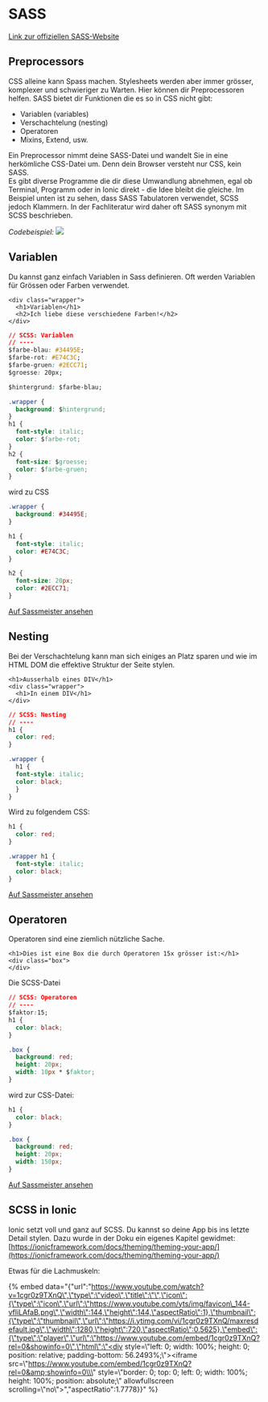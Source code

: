# SASS

[Link zur offiziellen SASS-Website](http://sass-lang.com/guide)

## Preprocessors

CSS alleine kann Spass machen. Stylesheets werden aber immer grösser, komplexer und schwieriger zu Warten. Hier können dir Preprocessoren helfen. SASS bietet dir Funktionen die es so in CSS nicht gibt:

* Variablen \(variables\)
* Verschachtelung \(nesting\)
* Operatoren
* Mixins, Extend, usw.

Ein Preprocessor nimmt deine SASS-Datei und wandelt Sie in eine herkömliche CSS-Datei um. Denn dein Browser versteht nur CSS, kein SASS.  
Es gibt diverse Programme die dir diese Umwandlung abnehmen, egal ob Terminal, Programm oder in Ionic direkt - die Idee bleibt die gleiche. Im Beispiel unten ist zu sehen, dass SASS Tabulatoren verwendet, SCSS jedoch Klammern. In der Fachliteratur wird daher oft SASS synonym mit SCSS beschrieben.

_Codebeispiel:_ ![](https://futurestud.io/blog/content/images/2014/Jun/sass-vs-scss.png)

## Variablen

Du kannst ganz einfach Variablen in Sass definieren. Oft werden Variablen für Grössen oder Farben verwendet.

```markup
<div class="wrapper">
  <h1>Variablen</h1>
  <h2>Ich liebe diese verschiedene Farben!</h2>
</div>
```

```css
// SCSS: Variablen
// ----
$farbe-blau: #34495E;
$farbe-rot: #E74C3C;
$farbe-gruen: #2ECC71;
$groesse: 20px;

$hintergrund: $farbe-blau;

.wrapper {
  background: $hintergrund;
}
h1 { 
  font-style: italic;
  color: $farbe-rot;
}
h2 {
  font-size: $groesse;
  color: $farbe-gruen;
}
```

wird zu CSS

```css
.wrapper {
  background: #34495E;
}

h1 {
  font-style: italic;
  color: #E74C3C;
}

h2 {
  font-size: 20px;
  color: #2ECC71;
}
```

[Auf Sassmeister ansehen](http://www.sassmeister.com/gist/e4a777cd959c035502658c0bded5f66b)

## Nesting

Bei der Verschachtelung kann man sich einiges an Platz sparen und wie im HTML DOM die effektive Struktur der Seite stylen.

```markup
<h1>Ausserhalb eines DIV</h1>
<div class="wrapper">
  <h1>In einem DIV</h1>
</div>
```

```css
// SCSS: Nesting
// ----
h1 { 
  color: red; 
}

.wrapper {
  h1 { 
  font-style: italic;
  color: black;
  }
}
```

Wird zu folgendem CSS:

```css
h1 {
  color: red;
}

.wrapper h1 {
  font-style: italic;
  color: black;
}
```

[Auf Sassmeister ansehen](http://www.sassmeister.com/gist/2fdb11998adcf5b390d053c006d56e11)

## Operatoren

Operatoren sind eine ziemlich nützliche Sache.

```markup
<h1>Dies ist eine Box die durch Operatoren 15x grösser ist:</h1>
<div class="box">
</div>
```

Die SCSS-Datei

```css
// SCSS: Operatoren
// ----
$faktor:15;
h1 { 
  color: black; 
}

.box {
  background: red;
  height: 20px;
  width: 10px * $faktor;
}
```

wird zur CSS-Datei:

```css
h1 {
  color: black;
}

.box {
  background: red;
  height: 20px;
  width: 150px;
}
```

[Auf Sassmeister ansehen](http://www.sassmeister.com/gist/855910db908128842a9eb6936d7516be)

## SCSS in Ionic

Ionic setzt voll und ganz auf SCSS. Du kannst so deine App bis ins letzte Detail stylen. Dazu wurde in der Doku ein eigenes Kapitel gewidmet: [https://ionicframework.com/docs/theming/theming-your-app/](https://ionicframework.com/docs/theming/theming-your-app/)

Etwas für die Lachmuskeln:

{% embed data="{\"url\":\"https://www.youtube.com/watch?v=1cgr0z9TXnQ\",\"type\":\"video\",\"title\":\"\",\"icon\":{\"type\":\"icon\",\"url\":\"https://www.youtube.com/yts/img/favicon\_144-vfliLAfaB.png\",\"width\":144,\"height\":144,\"aspectRatio\":1},\"thumbnail\":{\"type\":\"thumbnail\",\"url\":\"https://i.ytimg.com/vi/1cgr0z9TXnQ/maxresdefault.jpg\",\"width\":1280,\"height\":720,\"aspectRatio\":0.5625},\"embed\":{\"type\":\"player\",\"url\":\"https://www.youtube.com/embed/1cgr0z9TXnQ?rel=0&showinfo=0\",\"html\":\"<div style=\\\"left: 0; width: 100%; height: 0; position: relative; padding-bottom: 56.2493%;\\\"><iframe src=\\\"https://www.youtube.com/embed/1cgr0z9TXnQ?rel=0&amp;showinfo=0\\\" style=\\\"border: 0; top: 0; left: 0; width: 100%; height: 100%; position: absolute;\\\" allowfullscreen scrolling=\\\"no\\\"></iframe></div>\",\"aspectRatio\":1.7778}}" %}

